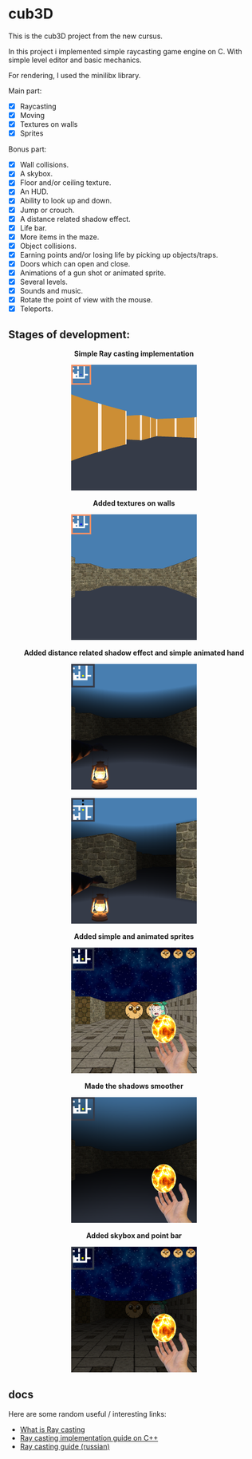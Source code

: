 # cub3D

This is the cub3D project from the new cursus.

In this project i implemented simple raycasting game engine on C. With simple level editor and basic mechanics.

For rendering, I used the minilibx library.

Main part:
- [x] Raycasting
- [x] Moving
- [x] Textures on walls
- [x] Sprites

Bonus part:
- [x] Wall collisions.
- [x] A skybox.
- [x] Floor and/or ceiling texture.
- [x] An HUD.
- [x] Ability to look up and down.
- [x] Jump or crouch.
- [x] A distance related shadow effect.
- [x] Life bar.
- [x] More items in the maze.
- [x] Object collisions.
- [x] Earning points and/or losing life by picking up objects/traps.
- [x] Doors which can open and close.
- [x] Animations of a gun shot or animated sprite.
- [x] Several levels.
- [x] Sounds and music.
- [x] Rotate the point of view with the mouse.
- [x] Teleports.

## Stages of development:

<p align="center">
  <b>Simple Ray casting implementation</b>
</p>

<p align="center">
  <img src="/screenshots/screenshot1.bmp" width="50%" />
</p>

<p align="center">
  <b>Added textures on walls</b>
</p>

<p align="center">
  <img src="/screenshots/screenshot2.bmp" width="50%" />
</p>

<p align="center">
  <b>Added distance related shadow effect and  simple animated hand</b>
</p>

<p align="center">
  <img src="/screenshots/screenshot4.bmp" width="50%" />
</p>

<p align="center">
  <img src="/screenshots/screenshot5.bmp" width="50%" />
</p>

<p align="center">
  <b>Added simple and animated sprites</b>
</p>

<p align="center">
  <img src="/screenshots/screenshot6.bmp" width="50%" />
</p>

<p align="center">
  <b>Made the shadows smoother</b>
</p>

<p align="center">
  <img src="/screenshots/screenshot7.bmp" width="50%" />
</p>

<p align="center">
  <b>Added skybox and point bar</b>
</p>

<p align="center">
  <img src="/screenshots/screenshot8.bmp" width="50%" />
</p>

## docs

Here are some random useful / interesting links:
- [What is Ray casting](https://en.wikipedia.org/wiki/Ray_casting)
- [Ray casting implementation guide on C++](https://lodev.org/cgtutor/raycasting.html)
- [Ray casting guide (russian)](https://habr.com/ru/post/515256/)
